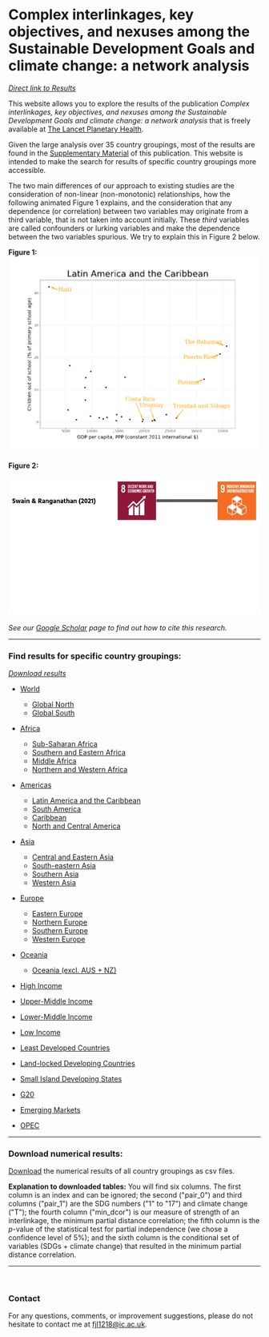 # Complex interlinkages, key objectives, and nexuses among the Sustainable Development Goals and climate change: a network analysis

_[Direct link to Results](#results)_

This website allows you to explore the results of the publication *Complex interlinkages, key objectives, and nexuses among the Sustainable Development Goals and climate change: a network analysis* that is freely available at [The Lancet Planetary Health](https://www.thelancet.com/journals/lanplh/article/PIIS2542-5196(22)00070-5/fulltext).

Given the large analysis over 35 country groupings, most of the results are found in the [Supplementary Material](https://www.thelancet.com/journals/lanplh/article/PIIS2542-5196(22)00070-5/fulltext#supplementaryMaterial) of this publication. This website is intended to make the search for results of specific country groupings more accessible.

The two main differences of our approach to existing studies are the consideration of non-linear (non-monotonic) relationships, how the following animated Figure 1 explains, and the consideration that any dependence (or correlation) between two variables may originate from a third variable, that is not taken into account initially. These _third_ variables are called confounders or lurking variables and make the dependence between the two variables spurious. We try to explain this in Figure 2 below.

**Figure 1:**
<img src="Figure_1.gif">

**Figure 2:**

<img src="Confounders.gif">

_See our [Google Scholar](https://scholar.google.com/scholar?hl=en&as_sdt=0%2C5&q=Complex+interlinkages%2C+key+objectives%2C+and+nexuses+among+the+Sustainable+Development+Goals+and+climate+change%3A+a+network+analysis&btnG=) page to find out how to cite this research._

---

<h3 id="results">Find results for specific country groupings:</h3>

_[Download results](#download)_

- [World](https://felix-laumann.github.io/SDG-networks/Results/World/World.html)
    - [Global North](https://felix-laumann.github.io/SDG-networks/Results/Global_North/Global_North.html)
    - [Global South](https://felix-laumann.github.io/SDG-networks/Results/Global_South/Global_South.html)

- [Africa](https://felix-laumann.github.io/SDG-networks/Results/Africa/Africa.html)
    - [Sub-Saharan Africa](https://felix-laumann.github.io/SDG-networks/Results/Sub-Saharan_Africa/Sub-Saharan_Africa.html)
    - [Southern and Eastern Africa](https://felix-laumann.github.io/SDG-networks/Results/Southern_and_Eastern_Africa/Southern_and_Eastern_Africa.html)
    - [Middle Africa](https://felix-laumann.github.io/SDG-networks/Results/Middle_Africa/Middle_Africa.html)
    - [Northern and Western Africa](https://felix-laumann.github.io/SDG-networks/Results/Northern_and_Western_Africa/Northern_and_Western_Africa.html)

- [Americas](https://felix-laumann.github.io/SDG-networks/Results/Americas/Americas.html) 
    - [Latin America and the Caribbean](https://felix-laumann.github.io/SDG-networks/Results/Latin_America_and_the_Caribbean/Latin_America_and_the_Caribbean.html)
    - [South America](https://felix-laumann.github.io/SDG-networks/Results/South_America/South_America.html)
    - [Caribbean](https://felix-laumann.github.io/SDG-networks/Results/Caribbean/Caribbean.html)
    - [North and Central America](https://felix-laumann.github.io/SDG-networks/Results/North_and_Central_America/North_and_Central_America.html)
    
- [Asia](https://felix-laumann.github.io/SDG-networks/Results/Asia/Asia.html)
    - [Central and Eastern Asia](https://felix-laumann.github.io/SDG-networks/Results/Central_and_Eastern_Asia/Central_and_Eastern_Asia.html)
    - [South-eastern Asia](https://felix-laumann.github.io/SDG-networks/Results/South-eastern_Asia/South-eastern_Asia.html)
    - [Southern Asia](https://felix-laumann.github.io/SDG-networks/Results/Southern_Asia/Southern_Asia.html)
    - [Western Asia](https://felix-laumann.github.io/SDG-networks/Results/Western_Asia/Western_Asia.html)
    
- [Europe](https://felix-laumann.github.io/SDG-networks/Results/Europe/Europe.html)
    - [Eastern Europe](https://felix-laumann.github.io/SDG-networks/Results/Eastern_Europe/Eastern_Europe.html)
    - [Northern Europe](https://felix-laumann.github.io/SDG-networks/Results/Northern_Europe/Northern_Europe.html)
    - [Southern Europe](https://felix-laumann.github.io/SDG-networks/Results/Southern_Europe/Southern_Europe.html)
    - [Western Europe](https://felix-laumann.github.io/SDG-networks/Results/Western_Europe/Western_Europe.html)

- [Oceania](https://felix-laumann.github.io/SDG-networks/Results/Oceania/Oceania.html)
    - [Oceania (excl. AUS + NZ)](https://felix-laumann.github.io/SDG-networks/Results/Oceania_(excl._AUS_+_NZ)/Oceania_(excl._AUS_+_NZ).html)

- [High Income](https://felix-laumann.github.io/SDG-networks/Results/High_Income/High_Income.html)
- [Upper-Middle Income](https://felix-laumann.github.io/SDG-networks/Results/Upper_middle_Income/Upper-Middle_Income.html)
- [Lower-Middle Income](https://felix-laumann.github.io/SDG-networks/Results/Lower-Middle_Income/Lower-Middle_Income.html)
- [Low Income](https://felix-laumann.github.io/SDG-networks/Results/Low_Income/Low_Income.html)

- [Least Developed Countries](https://felix-laumann.github.io/SDG-networks/Results/Least_Developed_Countries_(LDC)/Least_Developed_Countries_(LDC).html)
- [Land-locked Developing Countries](https://felix-laumann.github.io/SDG-networks/Results/Land_Locked_Developing_Countries_(LLDC)/Land_Locked_Developing_Countries_(LLDC).html)
- [Small Island Developing States](https://felix-laumann.github.io/SDG-networks/Results/Small_Island_Developing_States_(SIDS)/Small_Island_Developing_States_(SIDS).html)
- [G20](https://felix-laumann.github.io/SDG-networks/Results/G20/G20.html)
- [Emerging Markets](https://felix-laumann.github.io/SDG-networks/Results/Emerging_Markets/Emerging_Markets.html)
- [OPEC](https://felix-laumann.github.io/SDG-networks/Results/OPEC/OPEC.html)


---

<h3 id="download">Download numerical results:</h3>

[Download](https://minhaskamal.github.io/DownGit/#/home?url=https://github.com/felix-laumann/SDG-networks/tree/gh-pages/Results/csv) the numerical results of all country groupings as csv files. 

**Explanation to downloaded tables:** You will find six columns. The first column is an index and can be ignored; the second ("pair_0") and third columns ("pair_1") are the SDG numbers ("1" to "17") and climate change ("T"); the fourth column ("min_dcor") is our measure of strength of an interlinkage, the minimum partial distance correlation; the fifth column is the *p*-value of the statistical test for partial independence (we chose a confidence level of 5%); and the sixth column is the conditional set of variables (SDGs + climate change) that resulted in the minimum partial distance correlation.

---





<br>


### Contact

For any questions, comments, or improvement suggestions, please do not hesitate to contact me at [fjl1218@ic.ac.uk](mailto:fjl1218@ic.ac.uk).
